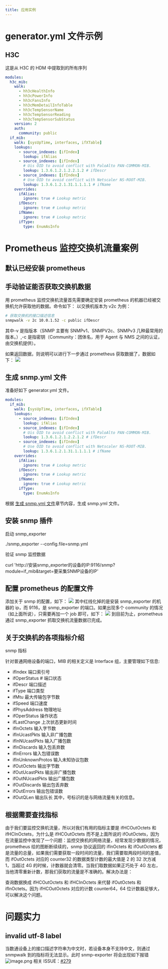 ```yaml
---
title: 应用实例
---
```


# generator.yml 文件示例

## H3C

这是从 H3C 的 HDM 中提取到的所有序列

```yaml
modules:
  h3c_mib:
    walk:
      - hh3cHealthInfo
      - hh3cPowerInfo
      - hh3cFansInfo
      - hh3cMemDetailInfoTable
      - hh3cTempSensorName
      - hh3cTempSensorReading
      - hh3cTempSensorSubStatus
    version: 2
    auth:
      community: public
  if_mib:
    walk: [sysUpTime, interfaces, ifXTable]
    lookups:
      - source_indexes: [ifIndex]
        lookup: ifAlias
      - source_indexes: [ifIndex]
        # Uis OID to avoid conflict with PaloAlto PAN-COMMON-MIB.
        lookup: 1.3.6.1.2.1.2.2.1.2 # ifDescr
      - source_indexes: [ifIndex]
        # Use OID to avoid conflict with Netscaler NS-ROOT-MIB.
        lookup: 1.3.6.1.2.1.31.1.1.1.1 # ifName
    overrides:
      ifAlias:
        ignore: true # Lookup metric
      ifDescr:
        ignore: true # Lookup metric
      ifName:
        ignore: true # Lookup metric
      ifType:
        type: EnumAsInfo
```

# Prometheus 监控交换机流量案例

## 默认已经安装 prometheus

## 手动验证能否获取交换机数据

用 prometheus 监控交换机流量首先需要确定安装 prometheus 的机器已经被交换机允许获取他的数据。命令如下：
以交换机版本为 v2c 为例：

```bash
# 获取交换机的接口描述信息
snmpwalk -v 2c 10.0.1.52 -c public ifDescr
```

其中-v 是指版本（SNMP 主要有 SNMPv1、SNMPV2c、SNMPv3 几种最常用的版本。）,-c 是指密钥（Community：团体名，用于 Agent 与 NMS 之间的认证，由交换机提供）。

如果返回数据，则说明可以进行下一步通过 prometheus 获取数据了，数据如下：
![](https://notes-learning.oss-cn-beijing.aliyuncs.com/lhrvkg/1616069331874-01b424a1-64dc-49ef-a538-3095ce031a74.jpeg)

## 生成 snmp.yml 文件

准备好如下 generator.yml 文件。

```yaml
modules:
  if_mib:
    walk: [sysUpTime, interfaces, ifXTable]
    lookups:
      - source_indexes: [ifIndex]
        lookup: ifAlias
      - source_indexes: [ifIndex]
        # Uis OID to avoid conflict with PaloAlto PAN-COMMON-MIB.
        lookup: 1.3.6.1.2.1.2.2.1.2 # ifDescr
      - source_indexes: [ifIndex]
        # Use OID to avoid conflict with Netscaler NS-ROOT-MIB.
        lookup: 1.3.6.1.2.1.31.1.1.1.1 # ifName
    overrides:
      ifAlias:
        ignore: true # Lookup metric
      ifDescr:
        ignore: true # Lookup metric
      ifName:
        ignore: true # Lookup metric
      ifType:
        type: EnumAsInfo
```

根据 [生成 snmp.yml 文件](/docs/6.可观测性/监控系统/Instrumenting/SNMP%20Exporter/配置详解.md)章节内容，生成 snmp.yml 文件。

## 安装 snmp 插件

启动 snmp_exporter

./snmp_exporter --config.file=snmp.yml

验证 snmp 监控数据

curl 'http://安装snmp_exporter的设备的IP:9116/snmp?module=if_mib&target=要采集SNMP设备的IP'

## 配置 prometheus 的配置文件

添加关于 snmp 的配置，如下：
![](https://notes-learning.oss-cn-beijing.aliyuncs.com/lhrvkg/1616069331887-3fda034d-20b8-41e6-9dac-3a999e9937d9.jpeg)
其中红线化掉的是安装 snmp_exporter 的机器的 ip，而 9116，是 snmp_exporter 的端口。如果出现多个 community 的情况（如上面所说），只需要再加一个 job 即可，如下：
![](https://notes-learning.oss-cn-beijing.aliyuncs.com/lhrvkg/1616069331920-0da080b3-e92e-4864-ad3e-9ac3a200d7fd.jpeg)
到目前为止，prometheus 通过 snmp_exporter 抓取交换机流量数据已完成。

## 关于交换机的各项指标介绍

snmp 指标

针对普通网络设备的端口，MIB 的相关定义是 Interface 组，主要管理如下信息:

- ifIndex 端口索引号
- ifOperStatus # 端口状态
- ifDescr 端口描述
- ifType 端口类型
- ifMtu 最大传输包字节数
- ifSpeed 端口速度
- ifPhysAddress 物理地址
- ifOperStatus 操作状态
- ifLastChange 上次状态更新时间
- ifInOctets 输入字节数
- ifInUcastPkts 输入非广播包数
- ifInNUcastPkts 输入广播包数
- ifInDiscards 输入包丢弃数
- ifInErrors 输入包错误数
- ifInUnknownProtos 输入未知协议包数
- ifOutOctets 输出字节数
- ifOutUcastPkts 输出非广播包数
- ifOutNUcastPkts 输出广播包数
- ifOutDiscards 输出包丢弃数
- ifOutErrors 输出包错误数
- ifOutQLen 输出队长 其中，号标识的是与网络流量有关的信息。

## 根据需要查找指标

由于我们要监控交换机流量，所以对我们有用的指标主要是 ifHCOutOctets 和 ifHCInOctets，为什么是 ifHCOutOctets 而不是上面所说的 ifOutOctets，因为在流量监控中发现了一个问题：监控交换机的网络流量，经常发现少数据的情况，prometheus 绘的图断断续续的，snmp 协议返回的 ifInOctets 和 ifOutOctets 都是流量的总量，如果我们需要获取一段时间的流量，我们需要取两段时间的差值，而 ifOutOctets 对应的 counter32 的数据类型计数的最大值是 2 的 32 次方减 1，当超过 4G 的时候，计数器就会清零。当我们取数据如果正巧处于 4G 左右，当他清零重新计数，那我们获取的流量是不准确的。解决办法是：

查询数据换成 ifHCOutOctets 和 ifHCInOctets 来代替 ifOutOctets 和 ifInOctets。因为 ifHCOutOctets 对应的计数 counter64，64 位计数器足够大，可以解决这个问题。

# 问题实力

## invalid utf-8 label

当数通设备上的接口描述字符串为中文时，若设备本身不支持中文，则通过 snmpwalk 到的指标将无法显示。此时 snmp-exporter 将会出现如下报错
![image.png](https://notes-learning.oss-cn-beijing.aliyuncs.com/lhrvkg/1636362037475-aa107b4b-4263-4614-a50a-204e27fa58d5.png)
相关 ISSUE：[#279](https://github.com/prometheus/snmp_exporter/issues/279)

